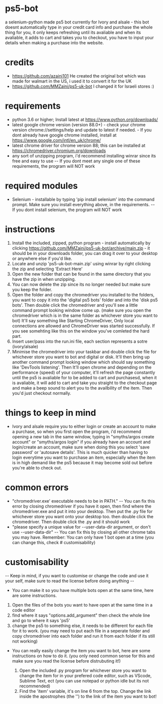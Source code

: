 # ps5-bot
  a selenium-python made ps5 bot currently for Ivory and alsale - this bot doesnt automatically type in your credit card info and purchase the whole thing for you, it only keeps refreshing until its avaliable and when its avaliable, it adds to cart and takes you to checkout, you have to input your details when making a purchase into the website.

# credits
  - https://github.com/azaini101
    He created the original bot which was made for walmart in the US, i used it to convert it for the UK
  - https://github.com/MMZaini/ps5-uk-bot
	I changed it for Israeli stores :)

# requirements
  - python 3.6 or higher; Install latest at https://www.python.org/downloads/
  - latest google chrome version (version 88.0+) - check your chrome version chrome://settings/help and update to latest if needed. - If you dont already have google chrome installed, install at https://www.google.com/intl/en_uk/chrome/
  - latest chrome driver for chrome version 88; this can be installed at https://chromedriver.chromium.org/downloads
  - any sort of unzipping program, i'd recommend installing winrar since its free and easy to use
  -- If you dont meet any single one of these requirements, the program will NOT work
  
# required modules
  - Selenium - installable by typing 'pip install selenium' into the command prompt. Make sure you install everything above, in the requirements.
  -- If you dont install selenium, the program will NOT work
  
# instructions
  1. Install the included, zipped, python program - install automatically by clicking https://github.com/MMZaini/ps5-uk-bot/archive/main.zip - it should be in your downloads folder, you can drag it over to your desktop or anywhere else if you'd like.
  2. Locate and unzip 'ps5-uk-bot-main.zip' using winrar by right clicking the zip and selecting 'Extract Here'
  3. Open the new folder that can be found in the same directory that you have the zip in when unzipping.
  4. You can now delete the zip since its no longer needed but make sure you keep the folder.
  5. Open the folder and copy the chromedriver you installed to the folders, you want to copy it into the 'digital ps5 bots' folder and into the 'disk ps5 bots'. Then double click the chromedriver and you'll see a little command prompt looking window come up. (make sure you open the chromedriver which is in the same folder as whichever store you want to bot) It'll say something like Starting ChromeDriver, Only local connections are allowed and ChromeDriver was started successfully. If you see somehting like this on the window you've comleted the hard part.
  6. Insert user/pass into the run.ini file, each section represents a sotre (ivory/alsale)
  7. Minimise the chromedriver into your taskbar and double click the file for whichever store you want to bot and digital or disk. It'll then bring up another command prompt looking window which should say something like 'DevTools listening'. Then It'll open chrome and depending on the performance (speed) of your computer, it'll refresh the page constantly until the ps5 is avaliable for to be added to cart and purchasesd, when it is avaliable, it will add to cart and take you straight to the checkout page and make a beep sound to alert you to the availbility of the item. Then you'd just checkout normally.
  
# things to keep in mind
  - Ivory and alsale require you to either login or create an account to make a purchase, so when you first open the program, i'd recommend opening a new tab in the same window, typing in "smyths/argos create account" or "smyths/argos login" if you already have an account and login/create an account, make sure when doing this you select 'save password' or 'autosave details'. This is much quicker than having to login everytime you want to purchase an item, especially when the item is in high demand like the ps5 because it may become sold out before you're able to check out.  

# common errors
  - "chromedriver.exe' executable needs to be in PATH." -- You can fix this error by closing chromedriver if you have it open, then find where the chromedriver.exe and put it into your desktop. Then put the .py file for whichever store you want onto your desktop too. then double click the chromedriver. Then double click the .py and it should work
  - "please specify a unique value for --user-data-dir argument, or don't use --user-data-dir" -- You can fix this by closing all other chrome tabs you may have. Remember: You can only have 1 bot open at a time (you can change this, check # customisability)

# customisability
  -- Keep in mind, if you want to customise or change the code and use it your self, make sure to read the license before doing anything --  
  - You can make it so you have multiple bots open at the same time, here are some instructions.
  
  1. Open the files of the bots you want to have open at the same time in a code editor
  2. find where it says "options.add_argument" then check the whole line and go to where it says 'ps5'  
  3. change the ps5 to something else, it needs to be different for each file for it to work. (you may need  to put each file in a seperate folder and copy chromedriver into each folder and run it from each folder if its still not working)
  - You can really easily change the item you want to bot, here are some instructions on how to do it. (you only need common sense for this and make sure you read the license before distrubuting it!)
  
    1. Open the included .py program for whichever store you want to change the item for in your prefered code editor, such as VScode, Sublime Text, ect (you can use notepad or python idle but its not recommended)
    2. Find the 'item' variable, it's on line 6 from the top. Change the link inside the apostrophes (the '') to the link of the item you want to bot!

